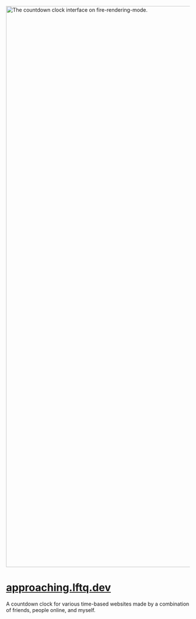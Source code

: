 
<img width="1536" alt="The countdown clock interface on fire-rendering-mode." src="https://github.com/user-attachments/assets/90533328-137e-4f1b-a697-eab1a02bccc2" />

# [approaching.lftq.dev](https://approaching.lftq.dev)

A countdown clock for various time-based websites made by a combination of friends, people online, and myself.
